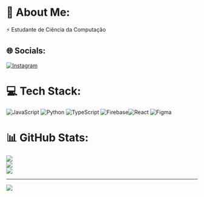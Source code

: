 # 💫 About Me:
⚡ Estudante de Ciência da Computação


## 🌐 Socials:
[![Instagram](https://img.shields.io/badge/Instagram-%23E4405F.svg?logo=Instagram&logoColor=white)](https://instagram.com/jonas_nogueira_) 

# 💻 Tech Stack:
![JavaScript](https://img.shields.io/badge/javascript-%23323330.svg?style=flat&logo=javascript&logoColor=%23F7DF1E) ![Python](https://img.shields.io/badge/python-3670A0?style=flat&logo=python&logoColor=ffdd54) ![TypeScript](https://img.shields.io/badge/typescript-%23007ACC.svg?style=flat&logo=typescript&logoColor=white) ![Firebase](https://img.shields.io/badge/firebase-%23039BE5.svg?style=flat&logo=firebase)![React](https://img.shields.io/badge/react-%2320232a.svg?style=flat&logo=react&logoColor=%2361DAFB) ![Figma](https://img.shields.io/badge/figma-%23F24E1E.svg?style=flat&logo=figma&logoColor=white)
# 📊 GitHub Stats:
![](https://github-readme-stats.vercel.app/api?username=JonasNogueiraS&theme=dark&hide_border=true&include_all_commits=false&count_private=false)<br/>
![](https://nirzak-streak-stats.vercel.app/?user=JonasNogueiraS&theme=dark&hide_border=true)<br/>
![](https://github-readme-stats.vercel.app/api/top-langs/?username=JonasNogueiraS&theme=dark&hide_border=true&include_all_commits=false&count_private=false&layout=compact)

---
[![](https://visitcount.itsvg.in/api?id=JonasNogueiraS&icon=1&color=0)](https://visitcount.itsvg.in)

<!-- Proudly created with GPRM ( https://gprm.itsvg.in ) -->
<!-- Proudly created with GPRM ( https://gprm.itsvg.in ) -->
